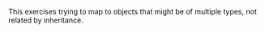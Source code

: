This exercises trying to map to objects that might be of multiple types, not related by inheritance. 